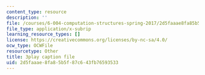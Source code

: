 ```yaml
---
content_type: resource
description: ''
file: /courses/6-004-computation-structures-spring-2017/2d5faaae8fa85b5f87c643fb76593533_FkFYxaWhn8g.vtt
file_type: application/x-subrip
learning_resource_types: []
license: https://creativecommons.org/licenses/by-nc-sa/4.0/
ocw_type: OCWFile
resourcetype: Other
title: 3play caption file
uid: 2d5faaae-8fa8-5b5f-87c6-43fb76593533
---
```

